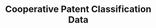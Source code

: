 ---
layout: default
bigquery: https://console.cloud.google.com/bigquery?p=patents-public-data&d=cpc&page=dataset
citation: '“Cooperative Patent Classification” by the EPO and USPTO, for public use. '
contributors: EPO, USPTO
cost: None
description: Cooperative Patent Classification Data contains the scheme and definitions
  of the Cooperative Patent Classification system for classifying patent documents.
  The CPC is the result of a partnership between the EPO and the USPTO in their joint
  effort to develop a common, internationally compatible classification system for
  technical documents, in particular patent publications, which will be used by both
  offices in the patent granting process
documentation: https://www.cooperativepatentclassification.org/cpcSchemeAndDefinitions
last_edit: 04/09/2022, 02:45:58
location: https://www.cooperativepatentclassification.org/index
maintained_by: USPTO, EPO
schema_fields:
- not_allocatable
- limiting_references
- synonyms
- parents
- glossary
- titlePart
- applicationReferences
- informative_references
- ipcConcordant
- sizeCache
- residualReferences
- title_full
- childGroups
- informativeReferences
- application_references
- status
- additional_only
- residual_references
- notAllocatable
- date_revised
- limitingReferences
- ipc_concordant
- breakdownCode
- level
- children
- child_groups
- title_part
- definition
- symbol
- titleFull
- dateRevised
- breakdown_code
shortname: cooperative_patent_classification
tags:
- patents
- science
title: Cooperative Patent Classification Data
uuid: 984374a7-16e9-4b35-9445-458daceb01bf
---